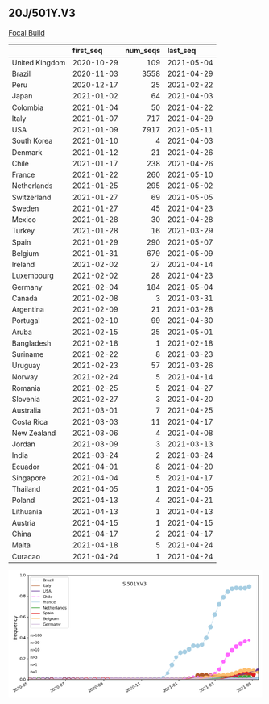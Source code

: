 

## 20J/501Y.V3
[Focal Build](https://nextstrain.org/groups/neherlab/ncov/S.501Y.V3?c=gt-S_501)

|                | first_seq   |   num_seqs | last_seq   |
|:---------------|:------------|-----------:|:-----------|
| United Kingdom | 2020-10-29  |        109 | 2021-05-04 |
| Brazil         | 2020-11-03  |       3558 | 2021-04-29 |
| Peru           | 2020-12-17  |         25 | 2021-02-22 |
| Japan          | 2021-01-02  |         64 | 2021-04-03 |
| Colombia       | 2021-01-04  |         50 | 2021-04-22 |
| Italy          | 2021-01-07  |        717 | 2021-04-29 |
| USA            | 2021-01-09  |       7917 | 2021-05-11 |
| South Korea    | 2021-01-10  |          4 | 2021-04-03 |
| Denmark        | 2021-01-12  |         21 | 2021-04-26 |
| Chile          | 2021-01-17  |        238 | 2021-04-26 |
| France         | 2021-01-22  |        260 | 2021-05-10 |
| Netherlands    | 2021-01-25  |        295 | 2021-05-02 |
| Switzerland    | 2021-01-27  |         69 | 2021-05-05 |
| Sweden         | 2021-01-27  |         45 | 2021-04-23 |
| Mexico         | 2021-01-28  |         30 | 2021-04-28 |
| Turkey         | 2021-01-28  |         16 | 2021-03-29 |
| Spain          | 2021-01-29  |        290 | 2021-05-07 |
| Belgium        | 2021-01-31  |        679 | 2021-05-09 |
| Ireland        | 2021-02-02  |         27 | 2021-04-14 |
| Luxembourg     | 2021-02-02  |         28 | 2021-04-23 |
| Germany        | 2021-02-04  |        184 | 2021-05-04 |
| Canada         | 2021-02-08  |          3 | 2021-03-31 |
| Argentina      | 2021-02-09  |         21 | 2021-03-28 |
| Portugal       | 2021-02-10  |         99 | 2021-04-30 |
| Aruba          | 2021-02-15  |         25 | 2021-05-01 |
| Bangladesh     | 2021-02-18  |          1 | 2021-02-18 |
| Suriname       | 2021-02-22  |          8 | 2021-03-23 |
| Uruguay        | 2021-02-23  |         57 | 2021-03-26 |
| Norway         | 2021-02-24  |          5 | 2021-04-14 |
| Romania        | 2021-02-25  |          5 | 2021-04-27 |
| Slovenia       | 2021-02-27  |          3 | 2021-04-20 |
| Australia      | 2021-03-01  |          7 | 2021-04-25 |
| Costa Rica     | 2021-03-03  |         11 | 2021-04-17 |
| New Zealand    | 2021-03-06  |          4 | 2021-04-08 |
| Jordan         | 2021-03-09  |          3 | 2021-03-13 |
| India          | 2021-03-24  |          2 | 2021-03-24 |
| Ecuador        | 2021-04-01  |          8 | 2021-04-20 |
| Singapore      | 2021-04-04  |          5 | 2021-04-17 |
| Thailand       | 2021-04-05  |          1 | 2021-04-05 |
| Poland         | 2021-04-13  |          4 | 2021-04-21 |
| Lithuania      | 2021-04-13  |          1 | 2021-04-13 |
| Austria        | 2021-04-15  |          1 | 2021-04-15 |
| China          | 2021-04-17  |          2 | 2021-04-17 |
| Malta          | 2021-04-18  |          5 | 2021-04-24 |
| Curacao        | 2021-04-24  |          1 | 2021-04-24 |

![Overall trends S.501Y.V3](/overall_trends_figures/overall_trends_S.501Y.V3.png)
